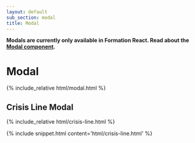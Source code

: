```yaml
---
layout: default
sub_section: modal
title: Modal
---
```


<div class="vads-u-background-color--gold vads-u-padding--2 vads-u-display--inline-block vads-u-width--auto vads-u-margin-bottom--5">
  <p class="vads-u-margin--0  vads-u-measure--5"><strong>Modals are currently only available in Formation React. Read about the <a href="https://department-of-veterans-affairs.github.io/veteran-facing-services-tools/platform/modal/">Modal component</a>.</strong></p>
</div>

# Modal

<div class="site-c-showcase">
{% include_relative html/modal.html %}
</div>

## Crisis Line Modal
<div class="site-c-showcase">
  {% include_relative html/crisis-line.html %}
</div>

{% include snippet.html content='html/crisis-line.html' %}